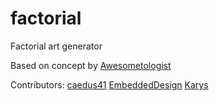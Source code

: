 # factorial
Factorial art generator

Based on concept by [Awesometologist](http://awesometologist.deviantart.com/)

Contributors:
[caedus41](https://github.com/caedus41)
[EmbeddedDesign](https://github.com/EmbeddedDesign)
[Karys](https://github.com/Karys)
